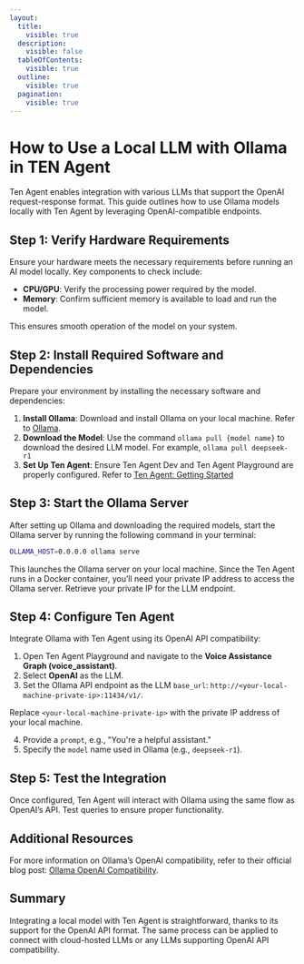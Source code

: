 ```yaml
---
layout:
  title:
    visible: true
  description:
    visible: false
  tableOfContents:
    visible: true
  outline:
    visible: true
  pagination:
    visible: true
---
```


# How to Use a Local LLM with Ollama in TEN Agent

Ten Agent enables integration with various LLMs that support the OpenAI request-response format. This guide outlines how to use Ollama models locally with Ten Agent by leveraging OpenAI-compatible endpoints.

## Step 1: Verify Hardware Requirements

Ensure your hardware meets the necessary requirements before running an AI model locally. Key components to check include:

- **CPU/GPU**: Verify the processing power required by the model.
- **Memory**: Confirm sufficient memory is available to load and run the model.

This ensures smooth operation of the model on your system.

## Step 2: Install Required Software and Dependencies

Prepare your environment by installing the necessary software and dependencies:

1. **Install Ollama**: Download and install Ollama on your local machine. Refer to [Ollama](https://ollama.com/).
2. **Download the Model**: Use the command `ollama pull {model name}` to download the desired LLM model. For example, `ollama pull deepseek-r1`
3. **Set Up Ten Agent**: Ensure Ten Agent Dev and Ten Agent Playground are properly configured. Refer to [Ten Agent: Getting Started](ten_agent/getting_started.md)

## Step 3: Start the Ollama Server

After setting up Ollama and downloading the required models, start the Ollama server by running the following command in your terminal:

```bash
OLLAMA_HOST=0.0.0.0 ollama serve
```

This launches the Ollama server on your local machine. Since the Ten Agent runs in a Docker container, you’ll need your private IP address to access the Ollama server. Retrieve your private IP for the LLM endpoint.

## Step 4: Configure Ten Agent

Integrate Ollama with Ten Agent using its OpenAI API compatibility:

1. Open Ten Agent Playground and navigate to the **Voice Assistance Graph (voice_assistant)**.
2. Select **OpenAI** as the LLM.
3. Set the Ollama API endpoint as the LLM `base_url`: `http://<your-local-machine-private-ip>:11434/v1/`.

  Replace `<your-local-machine-private-ip>` with the private IP address of your local machine.

4. Provide a `prompt`, e.g., "You're a helpful assistant."
5. Specify the `model` name used in Ollama (e.g., `deepseek-r1`).

## Step 5: Test the Integration

Once configured, Ten Agent will interact with Ollama using the same flow as OpenAI’s API. Test queries to ensure proper functionality.

## Additional Resources

For more information on Ollama’s OpenAI compatibility, refer to their official blog post: [Ollama OpenAI Compatibility](https://ollama.com/blog/openai-compatibility).

## Summary

Integrating a local model with Ten Agent is straightforward, thanks to its support for the OpenAI API format. The same process can be applied to connect with cloud-hosted LLMs or any LLMs supporting OpenAI API compatibility.